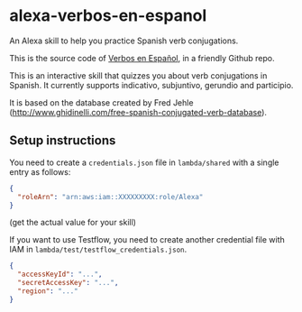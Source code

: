 # alexa-verbos-en-espanol

An Alexa skill to help you practice Spanish verb conjugations.

This is the source code of [Verbos en Español](https://www.amazon.es/Default-User-Verbos-en-Espa%C3%B1ol/dp/B082L27PMP), in a friendly Github repo.

This is an interactive skill that quizzes you about verb conjugations in Spanish. It currently supports indicativo, subjuntivo, gerundio and participio.

It is based on the database created by Fred Jehle (http://www.ghidinelli.com/free-spanish-conjugated-verb-database).

## Setup instructions

You need to create a `credentials.json` file in `lambda/shared` with a single entry as follows:

```json
{
  "roleArn": "arn:aws:iam::XXXXXXXXX:role/Alexa"
}
```
(get the actual value for your skill)

If you want to use Testflow, you need to create another credential file with IAM in `lambda/test/testflow_credentials.json`.

```json
{
  "accessKeyId": "...",
  "secretAccessKey": "...",
  "region": "..."
}
```
